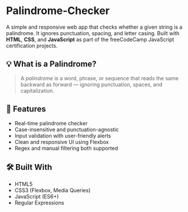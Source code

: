 # Palindrome-Checker

A simple and responsive web app that checks whether a given string is a palindrome. It ignores punctuation, spacing, and letter casing. Built with **HTML**, **CSS**, and **JavaScript** as part of the freeCodeCamp JavaScript certification projects.

## 💡 What is a Palindrome?

> A *palindrome* is a word, phrase, or sequence that reads the same backward as forward — ignoring punctuation, spaces, and capitalization.


## 🚀 Features

- Real-time palindrome checker
- Case-insensitive and punctuation-agnostic
- Input validation with user-friendly alerts
- Clean and responsive UI using Flexbox
- Regex and manual filtering both supported

## 🛠️ Built With

- HTML5  
- CSS3 (Flexbox, Media Queries)  
- JavaScript (ES6+)  
- Regular Expressions  



